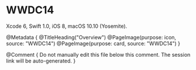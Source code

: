 # WWDC14

Xcode 6, Swift 1.0, iOS 8, macOS 10.10 (Yosemite).

@Metadata {
   @TitleHeading("Overview")
   @PageImage(purpose: icon, source: "WWDC14")
   @PageImage(purpose: card, source: "WWDC14")
}

@Comment { Do not manually edit this file below this comment. The session link will be auto-generated. }
